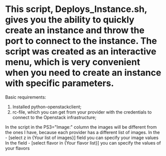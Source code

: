 This script, Deploys_Instance.sh, gives you the ability to quickly create an instance and throw the port to connect to the instance.
The script was created as an interactive menu, which is very convenient when you need to create an instance with specific parameters.
==================
Basic requirements:

1. Installed python-openstackclient;
2. rc-file, which you can get from your provider with the credentials to connect to the Openstack infrastructure;

In the script in the PS3="Image:" column the images will be different from the ones I have, because each provider has a different list of images.
In the - [select z in {Your list of images}] field you can specify your image values
In the field - [select flavor in {Your flavor list}] you can specify the values of your flavors
